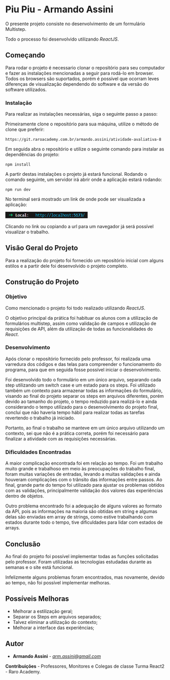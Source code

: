 # Piu Piu - Armando Assini

O presente projeto consiste no desenvolvimento de um formulário Multistep.

Todo o processo foi desenvolvido utilizando _ReactJS_.

## Começando

Para rodar o projeto é necessario clonar o repositório para seu computador e fazer as instalações mencionadas a seguir para rodá-lo em browser. Todos os browsers são suportados, porém é possível que ocorram leves diferenças de visualização dependendo do software e da versão do software utilizados.

### Instalação

Para realizar as instalações necessárias, siga o seguinte passo a passo:

Primeiramente clone o repositório para sua máquina, utilize o método de clone que preferir:

    https://git.raroacademy.com.br/armando.assini/atividade-avaliativa-8

Em seguida abra o repositório e utilize o seguinte comando para instalar as dependências do projeto:

    npm install

A partir destas instalações o projeto já estará funcional. Rodando o comando seguinte, um servidor irá abrir onde a aplicação estará rodando:

    npm run dev

No terminal será mostrado um link de onde pode ser visualizada a aplicação:

![http://localhost:5173](../public/LinkLocal.png)

Clicando no link ou copiando a url para um navegador já será possível visualizar o trabalho.

## Visão Geral do Projeto

Para a realização do projeto foi fornecido um repositório inicial com alguns estilos e a partir dele foi desenvolvido o projeto completo.

## Construção do Projeto

### Objetivo

Como mencionado o projeto foi todo realizado utilizando _ReactJS_.

O objetivo principal da prática foi habituar os alunos com a utilização de formulários multistep, assim como validação de campos e utilização de requisições de API, além da utilização de todas as funcionalidades do *React*. 

### Desenvolvimento

Após clonar o repositório fornecido pelo professor, foi realizada uma varredura dos códigos e das telas para compreender o funcionamento do programa, para que em seguida fosse possível iniciar o desenvolvimento.

Foi desenvolvido todo o formulário em um único arquivo, separando cada step utilizando um switch case e um estado para os steps. Foi utilizado também um contexto para armazenar todas as informações do formulário, visando ao final do projeto separar os steps em arquivos diferentes, porém devido ao tamanho do projeto, o tempo reduzido para realizá-lo e ainda considerando o tempo utilizado para o desenvolvimento do projeto final, concluí que não haveria tempo hábil para realizar todas as tarefas revertendo o trabalho já iniciado. 

Portanto, ao final o trabalho se manteve em um único arquivo utilizando um contexto, sei que não é a prática correta, porém foi necessário para finalizar a atividade com as requisições necessárias.


### Dificuldades Encontradas

A maior complicação encontrada foi em relação ao tempo. Foi um trabalho muito grande e trabalhoso em meio às preocupações do trabalho final, foram muitas variações de entradas, levando a muitas validações e ainda houveram complicações com o trânsito das informações entre passos. Ao final, grande parte do tempo foi utilizado para ajustar os problemas obtidos com as validações, principalmente validação dos valores das experiências dentro de objetos.

Outro problema encontrado foi a adequação de alguns valores ao formato da API, pois as informações na maioria são obtidas em string e algumas delas são enviadas em array de strings, como estive trabalhando com estados durante todo o tempo, tive dificuldades para lidar com estados de arrays.

## Conclusão

Ao final do projeto foi possível implementar todas as funções solicitadas pelo professor. Foram utilizadas as tecnologias estudadas durante as semanas e o site está funcional.

Infelizmente alguns problemas foram encontrados, mas novamente, devido ao tempo, não foi possível implementar melhoras.

## Possíveis Melhoras

- Melhorar a estilização geral;
- Separar os Steps em arquivos separados;
- Talvez eliminar a utilização do contexto;
- Melhorar a interface das experiências;

## Autor

- **Armando Assini** - *arm.assini@gmail.com*

**Contribuições** - Professores, Monitores e Colegas de classe Turma React2 - Raro Academy.
